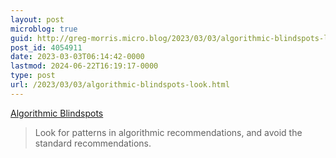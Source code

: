 ```yaml
---
layout: post
microblog: true
guid: http://greg-morris.micro.blog/2023/03/03/algorithmic-blindspots-look.html
post_id: 4054911
date: 2023-03-03T06:14:42-0000
lastmod: 2024-06-22T16:19:17-0000
type: post
url: /2023/03/03/algorithmic-blindspots-look.html
---
```

[Algorithmic Blindspots](https://perell.com/essay/algorithmic-blindness/)

> Look for patterns in algorithmic recommendations, and avoid the standard recommendations.
